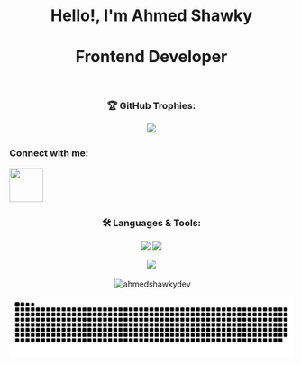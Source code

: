
<h1 align="center">Hello!, I'm Ahmed Shawky</h1>
<h1 align="center">Frontend Developer</h1><br>



<h3 align="center">🏆 GitHub Trophies:</h3>
  <p align="center">
    <img src="https://github-profile-trophy.vercel.app/?username=ahmedshawkydev&theme=onestar&row=1&column=7"/>
  </p>




<h3 align="left">Connect with me:</h3>
<p align="left">
  <a href="https://www.linkedin.com/in/ahmed-shawky-a94003335">
      <img src="https://raw.githubusercontent.com/rahuldkjain/github-profile-readme-generator/master/src/images/icons/Social/linked-in-alt.svg" width="60" height="60"/>
    </a>

<h3 align="center">🛠️ Languages & Tools:</h3>
  <p align="center">
    <img  height="75" src="https://go-skill-icons.vercel.app/api/icons?i=html,css,js,bootstrap,tailwind"/>
    <img  height="75" src="https://go-skill-icons.vercel.app/api/icons?i=react,materialui,next,shadcn,git,github,postman,wordpress">
  </p>
 


  <p align="center"> <!-- Languages -->
    <img src="https://github-readme-stats.vercel.app/api/top-langs?username=ahmedshawkydev&layout=compact&langs_count=5&theme=codeSTACKr"/>
  </p>
<p align="center">&nbsp;<img align="center" src="https://github-readme-stats.vercel.app/api?username=ahmedshawkydev&show_icons=true&theme=codeSTACKr&locale=en" alt="ahmedshawkydev" /></p>

  



<p align="center"> <!-- Snake -->
   
  <img src="https://raw.githubusercontent.com/platane/snk/output/github-contribution-grid-snake-dark.svg">
  </p>




